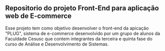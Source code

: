## Repositorio do projeto Front-End para aplicação web de E-commerce


Esse projeto tem como objetivo desenvolver o front-end da apicação "PLUG", sistema de e-commerce desenvolvido por um grupo de alunos da Faculdade Cesusc que contem integrantes da terceira e quinta fase do curso de Análise e Desenvolvimento de Sistemas.